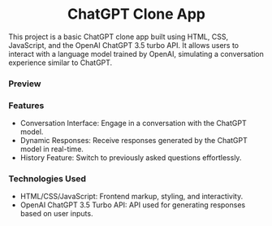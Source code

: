 <h1 align="center">ChatGPT Clone App</h1>

This project is a basic ChatGPT clone app built using HTML, CSS, JavaScript, and the OpenAI ChatGPT 3.5 turbo API. It allows users to interact with a language model trained by OpenAI, simulating a conversation experience similar to ChatGPT.

<h3>Preview</h3>

<h3>Features</h3>

- Conversation Interface: Engage in a conversation with the ChatGPT model.
- Dynamic Responses: Receive responses generated by the ChatGPT model in real-time.
- History Feature: Switch to previously asked questions effortlessly.

<h3>Technologies Used</h3>

- HTML/CSS/JavaScript: Frontend markup, styling, and interactivity.
- OpenAI ChatGPT 3.5 Turbo API: API used for generating responses based on user inputs.
